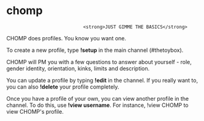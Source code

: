 # chomp

                                <strong>JUST GIMME THE BASICS</strong>

CHOMP does profiles. You know you want one.

To create a new profile, type <strong>!setup</strong> in the main channel (#thetoybox).

CHOMP will PM you with a few questions to answer about yourself -
role, gender identity, orientation, kinks, limits and description.

You can update a profile by typing <strong>!edit</strong> in the channel.
If you really want to, you can also <strong>!delete</strong> your profile completely.

Once you have a profile of your own, you can view another profile in the channel.
To do this, use <strong>!view username</strong>. For instance, !view CHOMP to view CHOMP's profile.
